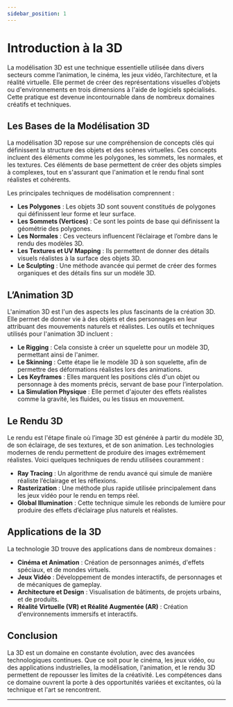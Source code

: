 ```yaml
---
sidebar_position: 1
---
```


# Introduction à la 3D

La modélisation 3D est une technique essentielle utilisée dans divers secteurs comme l’animation, le cinéma, les jeux vidéo, l’architecture, et la réalité virtuelle. Elle permet de créer des représentations visuelles d’objets ou d'environnements en trois dimensions à l'aide de logiciels spécialisés. Cette pratique est devenue incontournable dans de nombreux domaines créatifs et techniques.

## Les Bases de la Modélisation 3D

La modélisation 3D repose sur une compréhension de concepts clés qui définissent la structure des objets et des scènes virtuelles. Ces concepts incluent des éléments comme les polygones, les sommets, les normales, et les textures. Ces éléments de base permettent de créer des objets simples à complexes, tout en s'assurant que l'animation et le rendu final sont réalistes et cohérents.

Les principales techniques de modélisation comprennent :

- **Les Polygones** : Les objets 3D sont souvent constitués de polygones qui définissent leur forme et leur surface.
- **Les Sommets (Vertices)** : Ce sont les points de base qui définissent la géométrie des polygones.
- **Les Normales** : Ces vecteurs influencent l’éclairage et l’ombre dans le rendu des modèles 3D.
- **Les Textures et UV Mapping** : Ils permettent de donner des détails visuels réalistes à la surface des objets 3D.
- **Le Sculpting** : Une méthode avancée qui permet de créer des formes organiques et des détails fins sur un modèle 3D.

## L’Animation 3D

L'animation 3D est l'un des aspects les plus fascinants de la création 3D. Elle permet de donner vie à des objets et des personnages en leur attribuant des mouvements naturels et réalistes. Les outils et techniques utilisés pour l'animation 3D incluent :

- **Le Rigging** : Cela consiste à créer un squelette pour un modèle 3D, permettant ainsi de l'animer.
- **Le Skinning** : Cette étape lie le modèle 3D à son squelette, afin de permettre des déformations réalistes lors des animations.
- **Les Keyframes** : Elles marquent les positions clés d'un objet ou personnage à des moments précis, servant de base pour l’interpolation.
- **La Simulation Physique** : Elle permet d'ajouter des effets réalistes comme la gravité, les fluides, ou les tissus en mouvement.

## Le Rendu 3D

Le rendu est l'étape finale où l’image 3D est générée à partir du modèle 3D, de son éclairage, de ses textures, et de son animation. Les technologies modernes de rendu permettent de produire des images extrêmement réalistes. Voici quelques techniques de rendu utilisées couramment :

- **Ray Tracing** : Un algorithme de rendu avancé qui simule de manière réaliste l’éclairage et les réflexions.
- **Rasterization** : Une méthode plus rapide utilisée principalement dans les jeux vidéo pour le rendu en temps réel.
- **Global Illumination** : Cette technique simule les rebonds de lumière pour produire des effets d’éclairage plus naturels et réalistes.

## Applications de la 3D

La technologie 3D trouve des applications dans de nombreux domaines :

- **Cinéma et Animation** : Création de personnages animés, d'effets spéciaux, et de mondes virtuels.
- **Jeux Vidéo** : Développement de mondes interactifs, de personnages et de mécaniques de gameplay.
- **Architecture et Design** : Visualisation de bâtiments, de projets urbains, et de produits.
- **Réalité Virtuelle (VR) et Réalité Augmentée (AR)** : Création d'environnements immersifs et interactifs.

## Conclusion

La 3D est un domaine en constante évolution, avec des avancées technologiques continues. Que ce soit pour le cinéma, les jeux vidéo, ou des applications industrielles, la modélisation, l'animation, et le rendu 3D permettent de repousser les limites de la créativité. Les compétences dans ce domaine ouvrent la porte à des opportunités variées et excitantes, où la technique et l'art se rencontrent.

---
